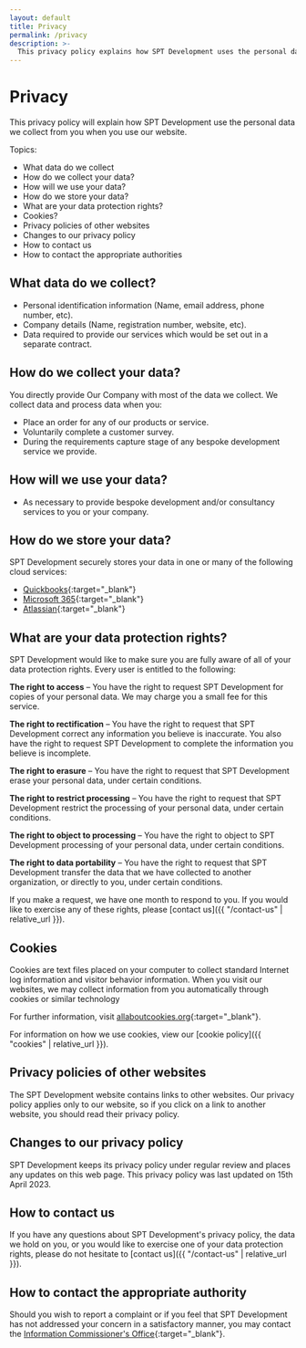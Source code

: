 ```yaml
---
layout: default
title: Privacy
permalink: /privacy
description: >- 
  This privacy policy explains how SPT Development uses the personal data we collect from you when you use our website.
---
```


<!-- Adapted from https://gdpr.eu/privacy-notice/ -->
<h1 class="fs-3">Privacy</h1>

This privacy policy will explain how SPT Development use the personal data we collect from you when you use our website.

Topics:

* What data do we collect
* How do we collect your data?
* How will we use your data?
* How do we store your data?
* What are your data protection rights?
* Cookies?
* Privacy policies of other websites
* Changes to our privacy policy
* How to contact us
* How to contact the appropriate authorities

<h2 class="fs-4">What data do we collect?</h2>

* Personal identification information (Name, email address, phone number, etc).
* Company details (Name, registration number, website, etc).
* Data required to provide our services which would be set out in a separate contract.

<h2 class="fs-4">How do we collect your data?</h2>

You directly provide Our Company with most of the data we collect. We collect data and process data when you:

* Place an order for any of our products or service.
* Voluntarily complete a customer survey.
* During the requirements capture stage of any bespoke development service we provide.

<h2 class="fs-4">How will we use your data?</h2>

* As necessary to provide bespoke development and/or consultancy services to you or your company.

<h2 class="fs-4">How do we store your data?</h2>

SPT Development securely stores your data in one or many of the following cloud services:

* [Quickbooks](https://quickbooks.intuit.com/uk/){:target="_blank"}
* [Microsoft 365](https://www.office.com/){:target="_blank"}
* [Atlassian](https://www.atlassian.com/){:target="_blank"}

<h2 class="fs-4">What are your data protection rights?</h2>

SPT Development would like to make sure you are fully aware of all of your data protection rights. Every user is entitled to the following:</p>

**The right to access** – You have the right to request SPT Development for copies of your personal data. We may charge you a small fee for this service.

**The right to rectification** – You have the right to request that SPT Development correct any information you believe is inaccurate. You also have the right to request SPT Development to complete the information you believe is incomplete.

**The right to erasure** – You have the right to request that SPT Development erase your personal data, under certain conditions.

**The right to restrict processing** – You have the right to request that SPT Development restrict the processing of your personal data, under certain conditions.

**The right to object to processing** – You have the right to object to SPT Development processing of your personal data, under certain conditions.

**The right to data portability** – You have the right to request that SPT Development transfer the data that we have collected to another organization, or directly to you, under certain conditions.

If you make a request, we have one month to respond to you. If you would like to exercise any of these rights, please [contact us]({{ "/contact-us" | relative_url }}).

<h2 class="fs-4">Cookies</h2>
                            
Cookies are text files placed on your computer to collect standard Internet log information and visitor behavior information. When you visit our websites, we may collect information from you automatically through cookies or similar technology

For further information, visit [allaboutcookies.org](https://allaboutcookies.org){:target="_blank"}.

For information on how we use cookies, view our [cookie policy]({{ "cookies" | relative_url }}).

<h2 class="fs-4">Privacy policies of other websites</h2>

The SPT Development website contains links to other websites. Our privacy policy applies only to our website, so if you click on a link to another website, you should read their privacy policy.

<h2 class="fs-4">Changes to our privacy policy</h2>

SPT Development keeps its privacy policy under regular review and places any updates on this web page. This privacy policy was last updated on 15th April 2023.

<h2 class="fs-4">How to contact us</h2>
                      
If you have any questions about SPT Development's privacy policy, the data we hold on you, or you would like to exercise one of your data protection rights, please do not hesitate to [contact us]({{ "/contact-us" | relative_url }}).

<h2 class="fs-4">How to contact the appropriate authority</h2>
                            
Should you wish to report a complaint or if you feel that SPT Development has not addressed your concern in a satisfactory manner, you may contact the [Information Commissioner's Office](https://ico.org.uk){:target="_blank"}.

